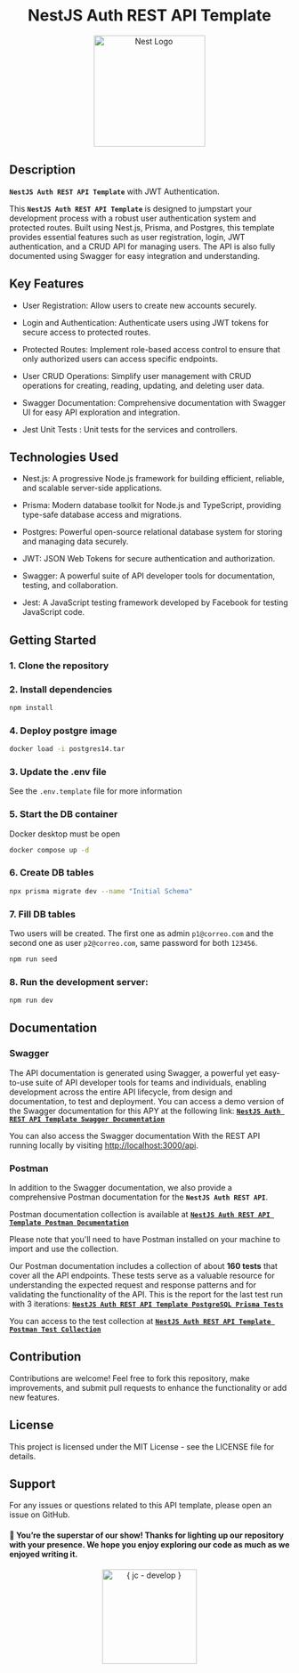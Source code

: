<h1 align="center" > NestJS Auth REST API Template </h1>

<p align="center">
  <img src="https://nestjs.com/img/logo-small.svg" width="200" alt="Nest Logo" />
</p>

## Description

**`NestJS Auth REST API Template`** with JWT Authentication.

This **`NestJS Auth REST API Template`** is designed to jumpstart your development process with a robust user authentication system and protected routes. Built using Nest.js, Prisma, and Postgres, this template provides essential features such as user registration, login, JWT authentication, and a CRUD API for managing users. The API is also fully documented using Swagger for easy integration and understanding.

## Key Features

- User Registration: Allow users to create new accounts securely.

- Login and Authentication: Authenticate users using JWT tokens for secure access to protected routes.

- Protected Routes: Implement role-based access control to ensure that only authorized users can access specific endpoints.

- User CRUD Operations: Simplify user management with CRUD operations for creating, reading, updating, and deleting user data.

- Swagger Documentation: Comprehensive documentation with Swagger UI for easy API exploration and integration.

- Jest Unit Tests : Unit tests for the services and controllers.

## Technologies Used

- Nest.js: A progressive Node.js framework for building efficient, reliable, and scalable server-side applications.

- Prisma: Modern database toolkit for Node.js and TypeScript, providing type-safe database access and migrations.

- Postgres: Powerful open-source relational database system for storing and managing data securely.

- JWT: JSON Web Tokens for secure authentication and authorization.

- Swagger: A powerful suite of API developer tools for documentation, testing, and collaboration.

- Jest: A JavaScript testing framework developed by Facebook for testing JavaScript code.

## Getting Started

### 1. Clone the repository
### 2. Install dependencies
```bash
npm install
```
### 4. Deploy postgre image
```bash
docker load -i postgres14.tar
```
### 3. Update the .env file
See the `.env.template` file for more information

### 5. Start the DB container
Docker desktop must be open
```bash
docker compose up -d
```
### 6. Create DB tables
```bash
npx prisma migrate dev --name "Initial Schema"
```
### 7. Fill DB tables
Two users will be created. The first one as admin `p1@correo.com` and the second one as user `p2@correo.com`, same password for both `123456`.
```bash
npm run seed
```

### 8. Run the development server:

```bash
npm run dev
```

## Documentation

### Swagger

The API documentation is generated using Swagger, a powerful yet easy-to-use suite of API developer tools for teams and individuals, enabling development across the entire API lifecycle, from design and documentation, to test and deployment.
You can access a demo version of the Swagger documentation for this APY at the following link: [**`NestJS Auth REST API Template Swagger Documentation`**](https://juliancallejas.github.io/NestJS-Auth-REST-API-Template-SwaggerDoc/)

You can also access the Swagger documentation With the REST API running locally by visiting <a href="http://localhost:3000/api" >http://localhost:3000/api</a>.

### Postman

In addition to the Swagger documentation, we also provide a comprehensive Postman documentation for the **`NestJS Auth REST API`**.

Postman documentation collection is available at [**`NestJS Auth REST API Template Postman Documentation`**](https://www.postman.com/jc-develop/workspace/nest-auth-rest-apis/documentation/22997111-3a008800-dea9-4b27-b1bc-2a3ac5be1e33)

Please note that you'll need to have Postman installed on your machine to import and use the collection.

Our Postman documentation includes a collection of about **160 tests** that cover all the API endpoints. These tests serve as a valuable resource for understanding the expected request and response patterns and for validating the functionality of the API. This is the report for the last test run with 3 iterations: [**`NestJS Auth REST API Template PostgreSQL Prisma Tests`**](https://juliancallejas.github.io/NestJS-Auth-REST-API-Template-Postgres-Prisma-Test/)

You can access to the test collection at [**`NestJS Auth REST API Template Postman Test Collection`**](https://www.postman.com/jc-develop/workspace/nest-auth-rest-apis/documentation/22997111-7ae8198b-97f8-4e01-9830-77dd1e10088b)

## Contribution
Contributions are welcome! Feel free to fork this repository, make improvements, and submit pull requests to enhance the functionality or add new features.

## License
This project is licensed under the MIT License - see the LICENSE file for details.

## Support
For any issues or questions related to this API template, please open an issue on GitHub.

#### 🌟 You’re the superstar of our show! Thanks for lighting up our repository with your presence. We hope you enjoy exploring our code as much as we enjoyed writing it.

<p align="center">
<a href="https://github.com/JulianCallejas">
  <img src="https://res.cloudinary.com/dphleqb5t/image/upload/v1740784502/github-jc-develop/JC-LOGO-Horizontal-170-50-thin-github_uu3b5n.svg" width="170" alt="{ jc - develop }"  /> 
</a>
</p>